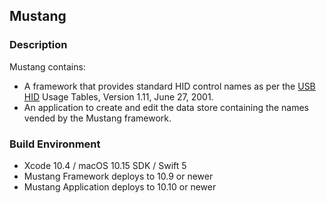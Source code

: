 ## Mustang

### Description

Mustang contains:
* A framework that provides standard HID control names as per the [USB HID](http://www.usb.org/developers/hidpage/) Usage Tables, Version 1.11, June 27, 2001.
* An application to create and edit the data store containing the names vended by the Mustang framework.

### Build Environment

* Xcode 10.4 / macOS 10.15 SDK / Swift 5
* Mustang Framework deploys to 10.9 or newer
* Mustang Application deploys to 10.10 or newer
